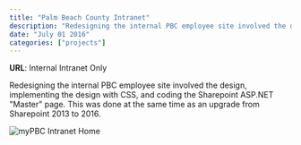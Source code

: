 ```yaml
---
title: "Palm Beach County Intranet"
description: "Redesigning the internal PBC employee site involved the design, implementing the design with CSS, and coding the Sharepoint ASP.NET 'Master' page."
date: "July 01 2016"
categories: ["projects"]
---
```


**URL**: Internal Intranet Only

Redesigning the internal PBC employee site involved the design, implementing the design with CSS, and coding the Sharepoint ASP.NET "Master" page. This was done at the same time as an upgrade from Sharepoint 2013 to 2016.

![myPBC Intranet Home](/images/news-home-5.png)
